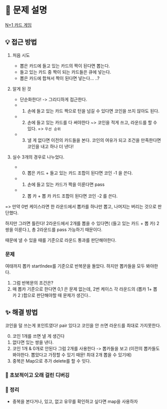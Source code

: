 # 📌 문제 설명

[N+1 카드 게임](https://school.programmers.co.kr/learn/courses/30/lessons/258707)

## 💡 접근 방법

1. 처음 시도

   - 뽑은 카드에 들고 있는 카드의 짝이 된다면 뽑는다.
   - 들고 있는 카드 중 짝이 되는 카드들은 큐에 넣는다.
   - 뽑은 카드에 합쳐서 짝이 된다면 넣는다... ..?

2. 알게 된 것

   - 단순화한다!
     -> 그리디하게 접근한다.
   - 1. 손에 들고 있는 카드 짝으로 턴을 넘길 수 있다면 코인을 쓰지 않아도 된다.
   - 2. 손에 들고 있는 카드를 다 써야한다 ~> 코인을 적게 쓰고, 라운드를 할 수 있다. => `우선 순위`
   - 3. 낼 게 없다면 이전의 카드들을 본다. 코인의 여유가 되고 조건을 만족한다면 코인을 내고 하나 더 낸다!

3. 실수
   3개의 경우로 나누었다.
   - 0. 뽑은 카드 + 들고 있는 카드 조합이 된다면 코인 -1 을 쓴다.
   - 1. 손에 들고 있는 카드가 짝을 이룬다면 pass
   - 2. 뽑 카 + 뽑 카 카드 조합이 된다면 코인 -2 를 쓴다.

=> 만약 0번 케이스라면 한 라운드에서 뽑카를 하나만 뽑고, 나머지는 버리는 것으로 판단했다.

하지만 그러면 틀린다! 2라운드에서 2개를 뽑을 수 있다면( (들고 있는 카드 + 뽑 카) 2쌍을 이룬다.), 총 2라운드를 pass 가능하기 때문이다.

때문에 낼 수 있을 때를 기준으로 라운드 통과를 판단해야한다.

### 문제

여태까지 뽑카 startIndex를 기준으로 반복문을 돌았다.
하지만 뽑카들을 모두 봐야한다.

1. 그럼 반복문의 조건은?
2. 매 뽑카 기준으로 한다면 0,1 은 문제 없는데, 2번 케이스 각 라운드의 (뽑카 1+ 뽑 카 2 )합으로 판단해야할 때 문제가 생긴다..

## ✨ 해결 방법

코인을 덜 쓰는게 포인트였다!
pair 있다고 코인을 안 쓰면 라운드를 최대로 가지못한다.

0. 코인 1개를 쓰면 낼 게 생긴다
1. 없다면 있는 쌍을 낸다.
2. 코인 1개 & 0개로 안된다 그럼 2개를 사용한다 -> 뽑카들을 보고 (이전의 뽑카들도 봐야한다. 뽑았다고 가정할 수 있기 때문! 최대 2개 뽑을 수 있기에)
3. 중복은 Map으로 추가 delete를 할 수 잇다.

### 🚨 초보적이고 오래 걸린 디버깅

### 📌 정리

- 중복을 본다거나, 있고, 없고 유무를 확인하고 싶다면 map을 사용하자
